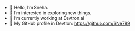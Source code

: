 - 👋 Hello, I’m Sneha.
- 👀 I’m interested in exploring new things.
- 🌱 I’m currently working at Devtron.ai
- 🚀 My GitHub profile in Devtron: https://github.com/SNe789


<!---
SneHijam/Introduction is a ✨ special ✨ repository because its `README.md` (this file) appears on your GitHub profile.
You can click the Preview link to take a look at your changes.
--->
